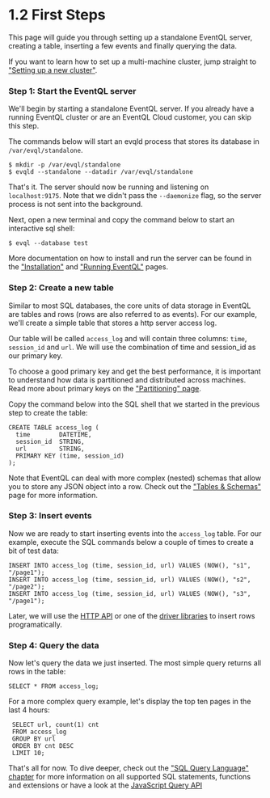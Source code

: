 1.2 First Steps
===============

This page will guide you through setting up a standalone EventQL server, creating
a table, inserting a few events and finally querying the data.

If you want to learn how to set up a multi-machine cluster, jump straight to
["Setting up a new cluster"](../../cluster-administration/cluster-setup).

### Step 1: Start the EventQL server

We'll begin by starting a standalone EventQL server. If you already have a running
EventQL cluster or are an EventQL Cloud customer, you can skip this step.


The commands below will start an evqld process that stores its database in
`/var/evql/standalone`.

    $ mkdir -p /var/evql/standalone
    $ evqld --standalone --datadir /var/evql/standalone

That's it. The server should now be running and listening on `localhost:9175`.
Note that we didn't pass the `--daemonize` flag, so the server process is not
sent into the background.

Next, open a new terminal and copy the command below to start an interactive sql
shell:

    $ evql --database test

More documentation on how to install and run the server can be found in the
["Installation"](../installation/) and ["Running EventQL"](../running-eventql/)
pages.

### Step 2: Create a new table

Similar to most SQL databases, the core units of data storage in EventQL are tables
and rows (rows are also referred to as events). For our example, we'll
create a simple table that stores a http server access log.

Our table will be called `access_log` and will contain three columns: `time`,
`session_id` and `url`. We will use the combination of time and session_id
as our primary key.

To choose a good primary key and get the best performance, it is important
to understand how data is partitioned and distributed across machines. Read more
about primary keys on the ["Partitioning" page](../../collecting-and-storing/tables/partitioning).

Copy the command below into the SQL shell that we started in the previous step
to create the table:

    CREATE TABLE access_log (
      time        DATETIME,
      session_id  STRING,
      url         STRING,
      PRIMARY KEY (time, session_id)
    );

Note that EventQL can deal with more complex (nested) schemas that allow you
to store any JSON object into a row. Check out the
["Tables & Schemas"](../../collecting-and-storing/tables/) page for more
information.

### Step 3: Insert events

Now we are ready to start inserting events into the `access_log` table. For
our example, execute the SQL commands below a couple of times to create a bit
of test data:

    INSERT INTO access_log (time, session_id, url) VALUES (NOW(), "s1", "/page1");
    INSERT INTO access_log (time, session_id, url) VALUES (NOW(), "s2", "/page2");
    INSERT INTO access_log (time, session_id, url) VALUES (NOW(), "s3", "/page1");

Later, we will use the [HTTP API](../../api/http/) or one of the [driver libraries](../../api/)
to insert rows programatically.

### Step 4: Query the data

Now let's query the data we just inserted. The most simple query returns all rows
in the table:

    SELECT * FROM access_log;

For a more complex query example, let's display the top ten pages in the last 4
hours:

     SELECT url, count(1) cnt
     FROM access_log
     GROUP BY url
     ORDER BY cnt DESC
     LIMIT 10;

That's all for now. To dive deeper, check out the ["SQL Query Language" chapter](../../queries/sql/introduction/)
for more information on all supported SQL statements, functions and extensions
or have a look at the [JavaScript Query API](../../queries/pipelines/mapreduce/)
